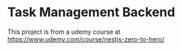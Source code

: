 # Task Management Backend

This project is from a udemy course at https://www.udemy.com/course/nestjs-zero-to-hero/